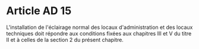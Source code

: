 # Article AD 15

L'installation de l'éclairage normal des locaux d'administration et des locaux techniques doit répondre aux conditions fixées aux chapitres III et V du titre II et à celles de la section 2 du présent chapitre.
